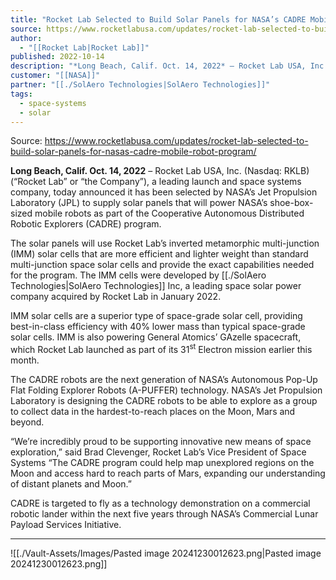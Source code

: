 ```yaml
---
title: "Rocket Lab Selected to Build Solar Panels for NASA’s CADRE Mobile Robot Program "
source: https://www.rocketlabusa.com/updates/rocket-lab-selected-to-build-solar-panels-for-nasas-cadre-mobile-robot-program/
author:
  - "[[Rocket Lab|Rocket Lab]]"
published: 2022-10-14
description: "*Long Beach, Calif. Oct. 14, 2022* – Rocket Lab USA, Inc. (Nasdaq: RKLB) (“Rocket Lab” or “the Company”), a leading launch and space systems company, today announced it has been selected by NASA’s Jet Propulsion Laboratory (JPL) to supply solar panels that will power NASA’s shoe-box-sized mobile robots as part of the Cooperative Autonomous Distributed Robotic Explorers (CADRE) program."
customer: "[[NASA]]"
partner: "[[./SolAero Technologies|SolAero Technologies]]"
tags:
  - space-systems
  - solar
---
```


Source: https://www.rocketlabusa.com/updates/rocket-lab-selected-to-build-solar-panels-for-nasas-cadre-mobile-robot-program/

**Long Beach, Calif. Oct. 14, 2022** – Rocket Lab USA, Inc. (Nasdaq: RKLB) (“Rocket Lab” or “the Company”), a leading launch and space systems company, today announced it has been selected by NASA’s Jet Propulsion Laboratory (JPL) to supply solar panels that will power NASA’s shoe-box-sized mobile robots as part of the Cooperative Autonomous Distributed Robotic Explorers (CADRE) program. 

The solar panels will use Rocket Lab’s inverted metamorphic multi-junction (IMM) solar cells that are more efficient and lighter weight than standard multi-junction space solar cells and provide the exact capabilities needed for the program. The IMM cells were developed by [[./SolAero Technologies|SolAero Technologies]] Inc, a leading space solar power company acquired by Rocket Lab in January 2022.

IMM solar cells are a superior type of space-grade solar cell, providing best-in-class efficiency with 40% lower mass than typical space-grade solar cells. IMM is also powering General Atomics’ GAzelle spacecraft, which Rocket Lab launched as part of its 31<sup>st</sup> Electron mission earlier this month.

The CADRE robots are the next generation of NASA’s Autonomous Pop-Up Flat Folding Explorer Robots (A-PUFFER) technology. NASA’s Jet Propulsion Laboratory is designing the CADRE robots to be able to explore as a group to collect data in the hardest-to-reach places on the Moon, Mars and beyond.

“We’re incredibly proud to be supporting innovative new means of space exploration,” said Brad Clevenger, Rocket Lab’s Vice President of Space Systems “The CADRE program could help map unexplored regions on the Moon and access hard to reach parts of Mars, expanding our understanding of distant planets and Moon.”

CADRE is targeted to fly as a technology demonstration on a commercial robotic lander within the next five years through NASA’s Commercial Lunar Payload Services Initiative.

---

![[./Vault-Assets/Images/Pasted image 20241230012623.png|Pasted image 20241230012623.png]]